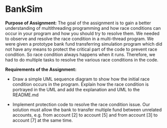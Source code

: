 # BankSim

**Purpose of Assignment:**
The goal of the assignment is to gain a better understanding of multithreading programming and how race conditions can occur in your program and how you should try to resolve them. We needed to observe and resolve the race condition in a multi-thread program. We were given a prototype bank fund transferring simulation program which did not have any means to protect the critical part of the code to prevent race condition. So race condition always happens when it runs. Therefore, we had to do multiple tasks to resolve the various race conditions in the code. 

**Requirements of the Assignment:**
- Draw a simple  UML sequence diagram to show how the initial race condition occurs in the program. Explain how the race condition is portrayed in the UML and add the explanation and UML to the README.md 

- Implement protection code to resolve the race condition issue. Our solution must allow the bank to transfer multiple fund between unrelated accounts, e.g. from account [2] to account [5] and from account [3] to account [7] at the same time.

